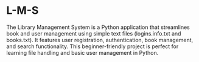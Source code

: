 # L-M-S
The Library Management System is a Python application that streamlines book and user management using simple text files (logins.info.txt and books.txt). It features user registration, authentication, book management, and search functionality. This beginner-friendly project is perfect for learning file handling and basic user management in Python.
